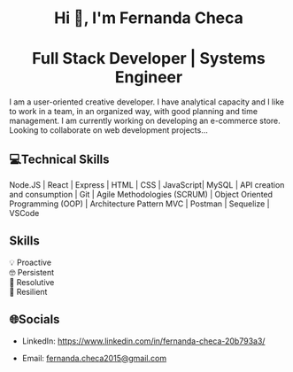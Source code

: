 # <h1 align="center">Hi 👋, I'm Fernanda Checa</h1>
## <h1 align="center">Full Stack Developer | Systems Engineer</h1>
I am a user-oriented creative developer. I have analytical capacity and I like to work in a team, in an organized way, with good planning and time management.
I am currently working on developing an e-commerce store. Looking to collaborate on web development projects...

## 💻Technical Skills

Node.JS | React | Express | HTML | CSS | JavaScript| MySQL | API creation and consumption | Git | Agile Methodologies (SCRUM) | Object Oriented Programming (OOP) | Architecture Pattern MVC | Postman | Sequelize | VSCode

## Skills 

💡 Proactive<br>
🤓 Persistent<br>
🧩 Resolutive<br>
🤖 Resilient

## 🌐Socials

* LinkedIn: https://www.linkedin.com/in/fernanda-checa-20b793a3/

* Email: fernanda.checa2015@gmail.com 

   




